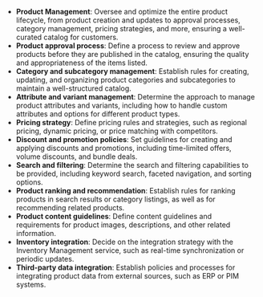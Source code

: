 - **Product Management**: Oversee and optimize the entire product lifecycle, from product creation and updates to approval processes, category management, pricing strategies, and more, ensuring a well-curated catalog for customers.
- **Product approval process**: Define a process to review and approve products before they are published in the catalog, ensuring the quality and appropriateness of the items listed.
- **Category and subcategory management**: Establish rules for creating, updating, and organizing product categories and subcategories to maintain a well-structured catalog.
- **Attribute and variant management**: Determine the approach to manage product attributes and variants, including how to handle custom attributes and options for different product types.
- **Pricing strategy**: Define pricing rules and strategies, such as regional pricing, dynamic pricing, or price matching with competitors.
- **Discount and promotion policies**: Set guidelines for creating and applying discounts and promotions, including time-limited offers, volume discounts, and bundle deals.
- **Search and filtering**: Determine the search and filtering capabilities to be provided, including keyword search, faceted navigation, and sorting options.
- **Product ranking and recommendation**: Establish rules for ranking products in search results or category listings, as well as for recommending related products.
- **Product content guidelines**: Define content guidelines and requirements for product images, descriptions, and other related information.
- **Inventory integration**: Decide on the integration strategy with the Inventory Management service, such as real-time synchronization or periodic updates.
- **Third-party data integration**: Establish policies and processes for integrating product data from external sources, such as ERP or PIM systems.
